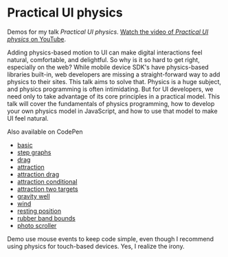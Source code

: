 # Practical UI physics

Demos for my talk _Practical UI physics_. [Watch the video of _Practical UI physics_ on YouTube](https://www.youtube.com/watch?v=90oMnMFozEE).

Adding physics-based motion to UI can make digital interactions feel natural, comfortable, and delightful. So why is it so hard to get right, especially on the web? While mobile device SDK's have physics-based libraries built-in, web developers are missing a straight-forward way to add physics to their sites. This talk aims to solve that. Physics is a huge subject, and physics programming is often intimidating. But for UI developers, we need only to take advantage of its core principles in a practical model. This talk will cover the fundamentals of physics programming, how to develop your own physics model in JavaScript, and how to use that model to make UI feel natural.

Also available on CodePen

+ [basic](http://codepen.io/desandro/pen/WvWGej)
+ [step graphs](http://codepen.io/desandro/pen/zGXKYm)
+ [drag](http://codepen.io/desandro/pen/zGXKOJ)
+ [attraction](http://codepen.io/desandro/pen/XbQjbP)
+ [attraction drag](http://codepen.io/desandro/pen/oXOzXr)
+ [attraction conditional](http://codepen.io/desandro/pen/BNELoQ)
+ [attraction two targets](http://codepen.io/desandro/pen/VLNKew)
+ [gravity well](http://codepen.io/desandro/pen/jPRMWa)
+ [wind](http://codepen.io/desandro/pen/doLpMb)
+ [resting position](http://codepen.io/desandro/pen/yNraOK)
+ [rubber band bounds](http://codepen.io/desandro/pen/QbPKEq)
+ [photo scroller](http://codepen.io/desandro/pen/VLNKKY)

Demo use mouse events to keep code simple, even though I recommend using physics for touch-based devices. Yes, I realize the irony.

